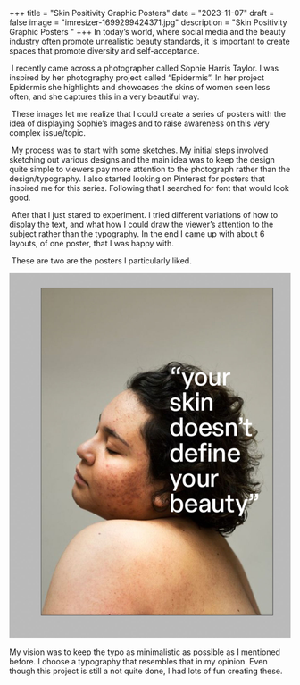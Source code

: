 +++
title = "Skin Positivity Graphic Posters"
date = "2023-11-07"
draft = false
image = "imresizer-1699299424371.jpg"
description = "Skin Positivity Graphic Posters "
+++
In today’s world, where social media and the beauty industry often promote unrealistic beauty standards, it is important to create spaces that promote diversity and self-acceptance.

 I recently came across a photographer called Sophie Harris Taylor. I was inspired by her photography project called “Epidermis”. In her project Epidermis she highlights and showcases the skins of women seen less often, and she captures this in a very beautiful way.

 These images let me realize that I could create a series of posters with the idea of displaying Sophie’s images and to raise awareness on this very complex issue/topic.

 My process was to start with some sketches. My initial steps involved sketching out various designs and the main idea was to keep the design quite simple to viewers pay more attention to the photograph rather than the design/typography. I also started looking on Pinterest for posters that inspired me for this series. Following that I searched for font that would look good.

 After that I just stared to experiment. I tried different variations of how to display the text, and what how I could draw the viewer’s attention to the subject rather than the typography. In the end I came up with about 6 layouts, of one poster, that I was happy with.

 These are two are the posters I particularly liked.

![](imresizer-1699299611317.jpg)

My vision was to keep the typo as minimalistic as possible as I mentioned before. I choose a typography that resembles that in my opinion. Even though this project is still a not quite done, I had lots of fun creating these.